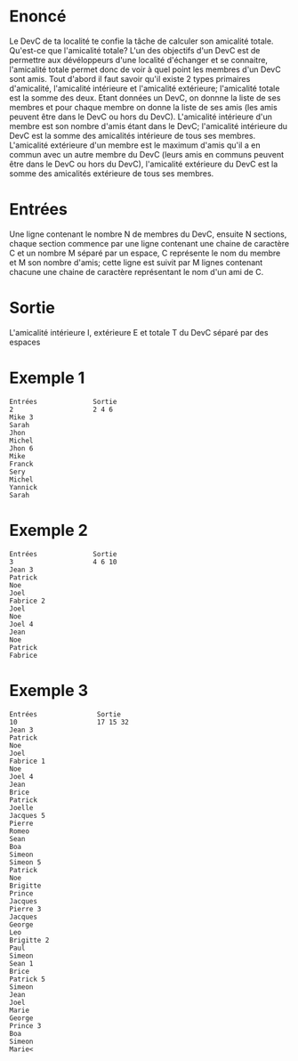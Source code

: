 # Enoncé
Le DevC de ta localité te confie la tâche de calculer son amicalité totale.
Qu'est-ce que l'amicalité totale?
L'un des objectifs d'un DevC est de permettre aux dévéloppeurs d'une localité d'échanger 
et se connaitre, l'amicalité totale permet donc de voir à quel point les membres d'un DevC
sont amis. Tout d'abord il faut savoir qu'il existe 2 types primaires d'amicalité, l'amicalité
intérieure et l'amicalité extérieure; l'amicalité totale est la somme des deux.
Etant données un DevC, on donnne la liste de ses membres et pour chaque membre
on donne la liste de ses amis (les amis peuvent être dans le DevC ou hors du DevC).
L'amicalité intérieure d'un membre est son nombre d'amis étant dans le DevC;
l'amicalité intérieure du DevC est la somme des amicalités intérieure de tous ses membres.
L'amicalité extérieure d'un membre est le maximum d'amis qu'il a en commun avec un autre membre du DevC
(leurs amis en communs peuvent être dans le DevC ou hors du DevC), l'amicalité extérieure du DevC
est la somme des amicalités extérieure de tous ses membres.

# Entrées
Une ligne contenant le nombre N de membres du DevC, ensuite N sections,
chaque section commence par une ligne contenant une chaine de caractère C et un nombre M
séparé par un espace, C représente le nom du membre et M son nombre d'amis; cette ligne est suivit
par M lignes contenant chacune une chaine de caractère représentant le nom d'un ami de C.

# Sortie
L'amicalité intérieure I, extérieure E et totale T du DevC séparé par des espaces

# Exemple 1
```
Entrées              Sortie
2                    2 4 6
Mike 3
Sarah
Jhon
Michel
Jhon 6
Mike
Franck
Sery
Michel
Yannick
Sarah
```
# Exemple 2
```
Entrées              Sortie
3                    4 6 10
Jean 3
Patrick
Noe
Joel
Fabrice 2
Joel
Noe
Joel 4
Jean
Noe
Patrick
Fabrice
```
# Exemple 3
```
Entrées               Sortie
10                    17 15 32
Jean 3
Patrick
Noe
Joel
Fabrice 1
Noe
Joel 4
Jean
Brice
Patrick
Joelle
Jacques 5
Pierre
Romeo
Sean
Boa
Simeon
Simeon 5
Patrick
Noe
Brigitte
Prince
Jacques
Pierre 3
Jacques
George
Leo
Brigitte 2
Paul
Simeon
Sean 1
Brice
Patrick 5
Simeon
Jean
Joel
Marie
George
Prince 3
Boa
Simeon
Marie<
```

